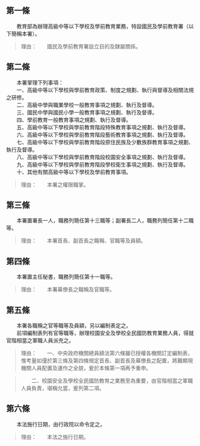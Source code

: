 第一條 
-------
　　教育部為辦理高級中等以下學校及學前教育業務，特設國民及學前教育署（以下簡稱本署）。  
> 理由：　　國民及學前教育署設立目的及隸屬關係。



第二條 
-------
　　本署掌理下列事項：  
　　一、高級中等以下學校與學前教育政策、制度之規劃、執行與督導及相關法規之研修。  
　　二、高級中學與職業學校一般教育事項之規劃、執行及督導。  
　　三、國民中學與國民小學一般教育事項之規劃、執行及督導。  
　　四、學前教育一般教育事項之規劃、執行及督導。  
　　五、高級中等以下學校與學前教育階段特殊教育事項之規劃、執行及督導。  
　　六、高級中等以下學校與學前教育階段藝術教育事項之規劃、執行及督導。  
　　七、高級中等以下學校與學前教育階段原住民族及少數族群教育事項之規劃、執行及督導。  
　　八、高級中等以下學校與學前教育階段校園安全事項之規劃、執行及督導。  
　　九、高級中等以下學校與學前教育階段學校衛生事項之規劃、執行及督導。  
　　十、其他有關高級中等以下學校及學前教育事項。  
> 理由：　　本署之權限職掌。



第三條 
-------
　　本署置署長一人，職務列簡任第十三職等；副署長二人，職務列簡任第十二職等。  
> 理由：　　本署首長、副首長之職稱、官職等及員額。



第四條 
-------
　　本署置主任秘書，職務列簡任第十一職等。  
> 理由：　　本署幕僚長之職稱及官職等。



第五條 
-------
　　本署各職稱之官等職等及員額，另以編制表定之。  
　　前項編制表列有官等職等，辦理校園安全及學校全民國防教育業務人員，得就官階相當之軍職人員派充之。  
> 理由：　　一、中央政府機關總員額法第六條雖已授權各機關訂定編制表，惟考量如僅於第三條及第四條規定首長、副首長及幕僚長之配置，將難顯現機關人員配置及運作之全貌，爰於本條第一項再予重申。

> 　　二、校園安全及學校全民國防教育之業務至為重要，由官階相當之軍職人員負責，堪稱允當，爰列第二項。



第六條 
-------
　　本法施行日期，由行政院以命令定之。  
> 理由：　　本法之施行日期。